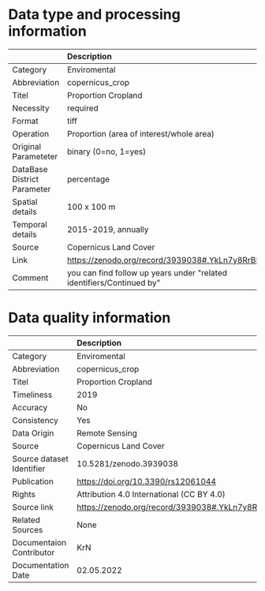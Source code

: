 # Data type and processing information 
|                             | Description                                                           |
|:----------------------------|:----------------------------------------------------------------------|
| Category                    | Enviromental                                                          |
| Abbreviation                | copernicus_crop                                                       |
| Titel                       | Proportion Cropland                                                   |
| Necessity                   | required                                                              |
| Format                      | tiff                                                                  |
| Operation                   | Proportion (area of interest/whole area)                              |
| Original Parameteter        | binary (0=no, 1=yes)                                                  |
| DataBase District Parameter | percentage                                                            |
| Spatial details             | 100 x 100 m                                                           |
| Temporal details            | 2015-2019, annually                                                   |
| Source                      | Copernicus Land Cover                                                 |
| Link                        | https://zenodo.org/record/3939038#.YkLn7y8RrBI                        |
| Comment                     | you can find follow up years under "related identifiers/Continued by" |
# Data quality information 
|                           | Description                                    |
|:--------------------------|:-----------------------------------------------|
| Category                  | Enviromental                                   |
| Abbreviation              | copernicus_crop                                |
| Titel                     | Proportion Cropland                            |
| Timeliness                | 2019                                           |
| Accuracy                  | No                                             |
| Consistency               | Yes                                            |
| Data Origin               | Remote Sensing                                 |
| Source                    | Copernicus Land Cover                          |
| Source dataset Identifier | 10.5281/zenodo.3939038                         |
| Publication               | https://doi.org/10.3390/rs12061044             |
| Rights                    | Attribution 4.0 International (CC BY 4.0)      |
| Source link               | https://zenodo.org/record/3939038#.YkLn7y8RrBI |
| Related Sources           | None                                           |
| Documentaion Contributor  | KrN                                            |
| Documentation Date        | 02.05.2022                                     |